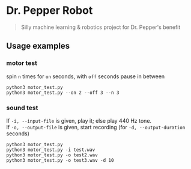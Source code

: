 # Dr. Pepper Robot

> Silly machine learning & robotics project for Dr. Pepper's benefit

## Usage examples

### motor test

spin `n` times for `on` seconds, with `off` seconds pause in between

```
python3 motor_test.py
python3 motor_test.py --on 2 --off 3 --n 3
```

### sound test

If `-i, --input-file` is given, play it; else play 440 Hz tone.  
If `-o, --output-file` is given, start recording (for `-d, --output-duration` seconds)

```
python3 motor_test.py
python3 motor_test.py -i test.wav
python3 motor_test.py -o test2.wav
python3 motor_test.py -o test3.wav -d 10
```